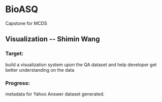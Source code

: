 # BioASQ
Capstone for MCDS

## Visualization -- Shimin Wang
### Target: 
build a visualization system upon the QA dataset and help developer get better understanding on the data
### Progress: 
metadata for Yahoo Answer dataset generated.

